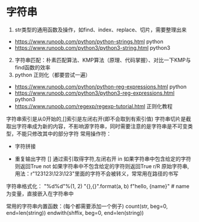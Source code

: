 # 字符串

1. str类型的通用函数及操作，如find、index、replace、切片，需要整理出来
- https://www.runoob.com/python/python-strings.html  python
- https://www.runoob.com/python3/python3-string.html  python3
2. 字符串匹配：朴素匹配算法、KMP算法（原理、代码掌握）、对比一下KMP与find函数的效率
3. python 正则化（都要尝试一遍）
- https://www.runoob.com/python/python-reg-expressions.html python
- https://www.runoob.com/python3/python3-reg-expressions.html  python3
- https://www.runoob.com/regexp/regexp-tutorial.html 正则化教程


字符串索引是从0开始的,[]索引是左闭右开(即不会取到有索引值)
字符串切片是截取出字符串成为新的内容，不影响源字符串，同时需要注意的是字符串是不可变类型，不能只修改其中的部分字符
常用操作符：
+ 字符拼接
* 重复输出字符
[] 通过索引取得字符,左闭右开
in 如果字符串中包含给定的字符则返回True
not 如果字符串中不包含给定的字符则返回True
r/R 原始字符串,用法：r"123123\123\123"里面的字符不会被转义，常常用在路径的书写

字符串格式化：
"%d%d"%(1, 2)
"{},{}".format(a, b)
f"hello, {name}"  # name为变量，直接嵌入在字符串中

常用的字符串内置函数：(每个都需要添加一个例子)
count(str, beg=0, end=len(string))
endwith(shffix, beg=0, end=len(string))



